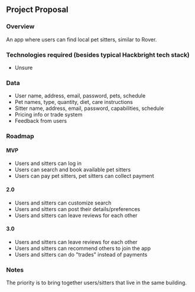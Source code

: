 ## Project Proposal

### Overview

An app where users can find local pet sitters, similar to Rover.

### Technologies required (besides typical Hackbright tech stack)

- Unsure

### Data

- User name, address, email, password, pets, schedule
- Pet names, type, quantity, diet, care instructions
- Sitter name, address, email, password, capabilities, schedule
- Pricing info or trade system
- Feedback from users

### Roadmap

#### MVP

- Users and sitters can log in
- Users can search and book available pet sitters
- Users can pay pet sitters, pet sitters can collect payment

#### 2.0

- Users and sitters can customize search
- Users and sitters can post their details/preferences
- Users and sitters can leave reviews for each other

#### 3.0

- Users and sitters can leave reviews for each other
- Users and sitters can recommend others to join the app
- Users and sitters can do "trades" instead of payments

### Notes

The priority is to bring together users/sitters that live in the same building. 